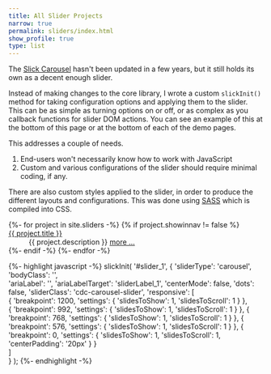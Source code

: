 ```yaml
---
title: All Slider Projects
narrow: true
permalink: sliders/index.html
show_profile: true
type: list
---
```


<p>The <a href="http://kenwheeler.github.io/slick/">Slick Carousel</a> hasn't been updated in a few years, but it still holds its own as a decent enough slider.</p>
<p>Instead of making changes to the core library, I wrote a custom <code>slickInit()</code> method for taking configuration options and applying them to the slider. This can be as simple as turning options on or off, or as complex as you callback functions for slider DOM actions. You can see an example of this at the bottom of this page or at the bottom of each of the demo pages.</p>

<p>This addresses a couple of needs.</p>
<ol>
    <li>End-users won't necessarily know how to work with JavaScript</li>
    <li>Custom and various configurations of the slider should require minimal coding, if any.</li>
</ol>
<p>There are also custom styles applied to the slider, in order to produce the different layouts and configurations. This was done using <a href="https://sass-lang.com/">SASS</a> which is compiled into CSS.</p>

<dl>
{%- for project in site.sliders -%}
{% if project.showinnav != false %}
<dt><a class="text-body" href="{{ site.baseurl }}{{ project.url }}">{{ project.title }}</a></dt>
<dd class="ml-5">{{ project.description }} <a href="{{ site.baseurl }}{{ project.url }}">more &hellip;</a></dd>
{%- endif -%}
{%- endfor -%}
</dl>

{%- highlight javascript -%}
slickInit( '#slider_1', {
    'sliderType': 'carousel',
    'bodyClass': '',        
    'ariaLabel': '',
    'ariaLabelTarget': 'sliderLabel_1',
    'centerMode': false,
    'dots': false,
    'sliderClass': 'cdc-carousel-slider',
    'responsive': [             
        { 'breakpoint': 1200, 'settings': { 'slidesToShow': 1, 'slidesToScroll': 1 } },         
        { 'breakpoint': 992, 'settings': { 'slidesToShow': 1, 'slidesToScroll': 1 } },
        { 'breakpoint': 768, 'settings': { 'slidesToShow': 1, 'slidesToScroll': 1 } },
        { 'breakpoint': 576, 'settings': { 'slidesToShow': 1, 'slidesToScroll': 1 } },
        { 'breakpoint': 0, 'settings': { 'slidesToShow': 1, 'slidesToScroll': 1, 'centerPadding': '20px' } }            
    ]   
} );
{%- endhighlight -%}
